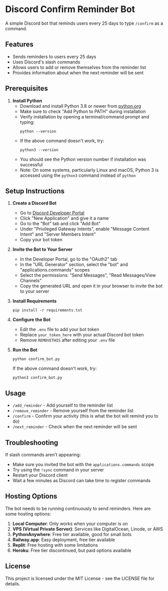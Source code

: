 # Discord Confirm Reminder Bot

A simple Discord bot that reminds users every 25 days to type `/confirm` as a command.

## Features

- Sends reminders to users every 25 days
- Uses Discord's slash commands
- Allows users to add or remove themselves from the reminder list
- Provides information about when the next reminder will be sent

## Prerequisites

1. **Install Python**
   - Download and install Python 3.8 or newer from [python.org](https://www.python.org/downloads/)
   - Make sure to check "Add Python to PATH" during installation
   - Verify installation by opening a terminal/command prompt and typing:
     ```
     python --version
     ```
   - If the above command doesn't work, try:
     ```
     python3 --version
     ```
   - You should see the Python version number if installation was successful
   - Note: On some systems, particularly Linux and macOS, Python 3 is accessed using the `python3` command instead of `python`

## Setup Instructions

1. **Create a Discord Bot**
   - Go to [Discord Developer Portal](https://discord.com/developers/applications)
   - Click "New Application" and give it a name
   - Go to the "Bot" tab and click "Add Bot"
   - Under "Privileged Gateway Intents", enable "Message Content Intent" and "Server Members Intent"
   - Copy your bot token

2. **Invite the Bot to Your Server**
   - In the Developer Portal, go to the "OAuth2" tab
   - In the "URL Generator" section, select the "bot" and "applications.commands" scopes
   - Select the permissions: "Send Messages", "Read Messages/View Channels"
   - Copy the generated URL and open it in your browser to invite the bot to your server

3. **Install Requirements**
   ```
   pip install -r requirements.txt
   ```

4. **Configure the Bot**
   - Edit the `.env` file to add your bot token
   - Replace `your_token_here` with your actual Discord bot token
   - Remove `REMOVETHIS` after editing your `.env` file

5. **Run the Bot**
   ```
   python confirm_bot.py
   ```
   If the above command doesn't work, try:
   ```
   python3 confirm_bot.py
   ```

## Usage

- `/add_reminder` - Add yourself to the reminder list
- `/remove_reminder` - Remove yourself from the reminder list
- `/confirm` - Confirm your activity (this is what the bot will remind you to do)
- `/next_reminder` - Check when the next reminder will be sent

## Troubleshooting

If slash commands aren't appearing:
- Make sure you invited the bot with the `applications.commands` scope
- Try using the `!sync` command in your server
- Restart your Discord client
- Wait a few minutes as Discord can take time to register commands

## Hosting Options

The bot needs to be running continuously to send reminders. Here are some hosting options:

1. **Local Computer**: Only works when your computer is on
2. **VPS (Virtual Private Server)**: Services like DigitalOcean, Linode, or AWS
3. **PythonAnywhere**: Free tier available, good for small bots
4. **Railway.app**: Easy deployment, free tier available
5. **Replit**: Free hosting with some limitations
6. **Heroku**: Free tier discontinued, but paid options available

## License

This project is licensed under the MIT License - see the LICENSE file for details.
